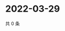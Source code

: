 # 2022-03-29

共 0 条

<!-- BEGIN WEIBO -->
<!-- 最后更新时间 Tue Mar 29 2022 10:23:50 GMT+0800 (China Standard Time) -->

<!-- END WEIBO -->
